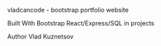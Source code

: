vladcancode - bootstrap
portfolio website

Built With
Bootstrap
React/Express/SQL in projects

Author
Vlad Kuznetsov
